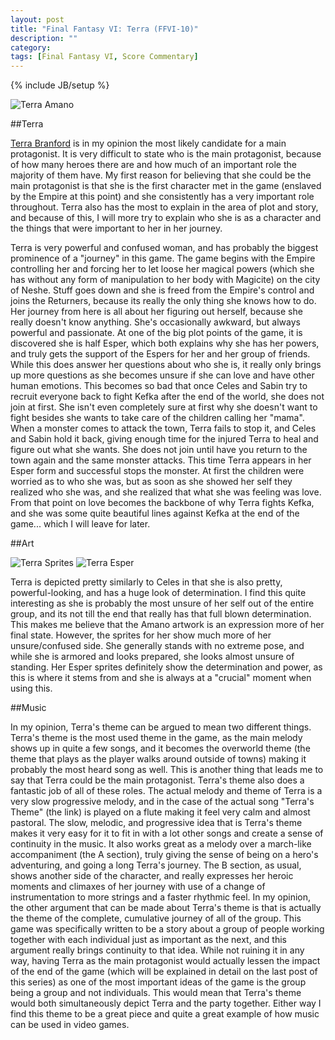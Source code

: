 ```yaml
---
layout: post
title: "Final Fantasy VI: Terra (FFVI-10)"
description: ""
category: 
tags: [Final Fantasy VI, Score Commentary]
---
```

{% include JB/setup %}

![Terra Amano](http://static1.wikia.nocookie.net/__cb20120725080343/finalfantasy/images/9/9b/Terra_IV.jpg)

##Terra

[Terra Branford](https://www.youtube.com/watch?v=a6t_uyg_pF8) is in my opinion the most likely candidate for a main protagonist. It is very difficult to state who is the main protagonist, because of how many heroes there are and how much of an important role the majority of them have. My first reason for believing that she could be the main protagonist is that she is the first character met in the game (enslaved by the Empire at this point) and she consistently has a very important role throughout. Terra also has the most to explain in the area of plot and story, and because of this, I will more try to explain who she is as a character and the things that were important to her in her journey.

Terra is very powerful and confused woman, and has probably the biggest prominence of a "journey" in this game. The game begins with the Empire controlling her and forcing her to let loose her magical powers (which she has without any form of manipulation to her body with Magicite) on the city of Neshe. Stuff goes down and she is freed from the Empire's control and joins the Returners, because its really the only thing she knows how to do. Her journey from here is all about her figuring out herself, because she really doesn't know anything. She's occasionally awkward, but always powerful and passionate. At one of the big plot points of the game, it is discovered she is half Esper, which both explains why she has her powers, and truly gets the support of the Espers for her and her group of friends. While this does answer her questions about who she is, it really only brings up more questions as she becomes unsure if she can love and have other human emotions. This becomes so bad that once Celes and Sabin try to recruit everyone back to fight Kefka after the end of the world, she does not join at first. She isn't even completely sure at first why she doesn't want to fight besides she wants to take care of the children calling her "mama". When a monster comes to attack the town, Terra fails to stop it, and Celes and Sabin hold it back, giving enough time for the injured Terra to heal and figure out what she wants. She does not join until have you return to the town again and the same monster attacks. This time Terra appears in her Esper form and successful stops the monster. At first the children were worried as to who she was, but as soon as she showed her self they realized who she was, and she realized that what she was feeling was love. From that point on love becomes the backbone of why Terra fights Kefka, and she was some quite beautiful lines against Kefka at the end of the game... which I will leave for later.

##Art

![Terra Sprites](http://static3.wikia.nocookie.net/__cb20121018213931/finalfantasy/images/0/0e/FF6TerraSprites.PNG)
![Terra Esper](http://static3.wikia.nocookie.net/__cb20121018060204/finalfantasy/images/e/e8/FF6EsperTerraSprites.PNG)

Terra is depicted pretty similarly to Celes in that she is also pretty, powerful-looking, and has a huge look of determination. I find this quite interesting as she is probably the most unsure of her self out of the entire group, and its not till the end that really has that full blown determination. This makes me believe that the Amano artwork is an expression more of her final state. However, the sprites for her show much more of her unsure/confused side. She generally stands with no extreme pose, and while she is armored and looks prepared, she looks almost unsure of standing. Her Esper sprites definitely show the determination and power, as this is where it stems from and she is always at a "crucial" moment when using this.

##Music

In my opinion, Terra's theme can be argued to mean two different things. Terra's theme is the most used theme in the game, as the main melody shows up in quite a few songs, and it becomes the overworld theme (the theme that plays as the player walks around outside of towns) making it probably the most heard song as well. This is another thing that leads me to say that Terra could be the main protagonist. Terra's theme also does a fantastic job of all of these roles. The actual melody and theme of Terra is a very slow progressive melody, and in the case of the actual song "Terra's Theme" (the link) is played on a flute making it feel very calm and almost pastoral. The slow, melodic, and progressive idea that is Terra's theme makes it very easy for it to fit in with a lot other songs and create a sense of continuity in the music. It also works great as a melody over a march-like accompaniment (the A section), truly giving the sense of being on a hero's adventuring, and going a long Terra's journey. The B section, as usual, shows another side of the character, and really expresses her heroic moments and climaxes of her journey with use of a change of instrumentation to more strings and a faster rhythmic feel. In my opinion, the other argument that can be made about Terra's theme is that is actually the theme of the complete, cumulative journey of all of the group. This game was specifically written to be a story about a group of people working together with each individual just as important as the next, and this argument really brings continuity to that idea. While not ruining it in any way, having Terra as the main protagonist would actually lessen the impact of the end of the game (which will be explained in detail on the last post of this series) as one of the most important ideas of the game is the group being a group and not individuals. This would mean that Terra's theme would both simultaneously depict Terra and the party together. Either way I find this theme to be a great piece and quite a great example of how music can be used in video games.